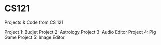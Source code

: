 # CS121
Projects &amp; Code from CS 121

Project 1: Budjet
Project 2: Astrology
Project 3: Audio Editor
Project 4: Pig Game
Project 5: Image Editor

